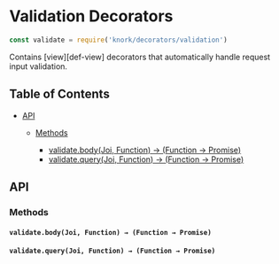 # Validation Decorators

```javascript
const validate = require('knork/decorators/validation')
```

Contains [view][def-view] decorators that automatically handle request
input validation.

## Table of Contents

* [API](#api)
  * [Methods](#methods)

    * [validate.body(Joi, Function) → (Function → Promise)](#validatebodyjoi-function--function--promise)
    * [validate.query(Joi, Function) → (Function → Promise)](#validatequeryjoi-function--function--promise)

## API

### Methods

#### `validate.body(Joi, Function) → (Function → Promise)`

#### `validate.query(Joi, Function) → (Function → Promise)`
